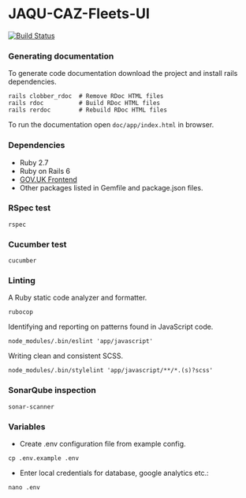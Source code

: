 # JAQU-CAZ-Fleets-UI

[![Build Status](http://drone-1587293244.eu-west-2.elb.amazonaws.com/api/badges/InformedSolutions/JAQU-CAZ-Fleets-UI/status.svg?ref=refs/heads/develop)](http://drone-1587293244.eu-west-2.elb.amazonaws.com/InformedSolutions/JAQU-CAZ-Fleets-UI)

### Generating documentation

To generate code documentation download the project and install rails dependencies.

```
rails clobber_rdoc  # Remove RDoc HTML files
rails rdoc          # Build RDoc HTML files
rails rerdoc        # Rebuild RDoc HTML files
```

To run the documentation open `doc/app/index.html` in browser.

### Dependencies
* Ruby 2.7
* Ruby on Rails 6
* [GOV.UK Frontend](https://github.com/alphagov/govuk-frontend)
* Other packages listed in Gemfile and package.json files.

### RSpec test
```
rspec
```

### Cucumber test
```
cucumber
```

### Linting
A Ruby static code analyzer and formatter.
```
rubocop
```

Identifying and reporting on patterns found in JavaScript code.
```
node_modules/.bin/eslint 'app/javascript'
```

Writing clean and consistent SCSS.
```
node_modules/.bin/stylelint 'app/javascript/**/*.(s)?scss'
```

### SonarQube inspection
```
sonar-scanner
```

### Variables

* Create .env configuration file from example config.
```
cp .env.example .env
```

* Enter local credentials for database, google analytics etc.:
```
nano .env
```
